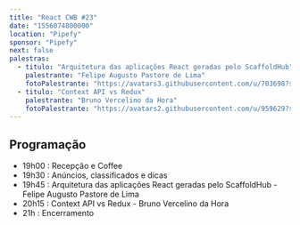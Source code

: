 ```yaml
---
title: "React CWB #23"
date: "1556074800000"
location: "Pipefy"
sponsor: "Pipefy"
next: false
palestras:
  - titulo: "Arquitetura das aplicações React geradas pelo ScaffoldHub"
    palestrante: "Felipe Augusto Pastore de Lima"
    fotoPalestrante: "https://avatars3.githubusercontent.com/u/703698?s=400&v=4"
  - titulo: "Context API vs Redux"
    palestrante: "Bruno Vercelino da Hora"
    fotoPalestrante: "https://avatars2.githubusercontent.com/u/959629?s=400&v=4"
---
```


## Programação

- 19h00 : Recepção e Coffee
- 19h30 : Anúncios, classificados e dicas
- 19h45 : Arquitetura das aplicações React geradas pelo ScaffoldHub - Felipe Augusto Pastore de Lima
- 20h15 : Context API vs Redux - Bruno Vercelino da Hora
- 21h : Encerramento
